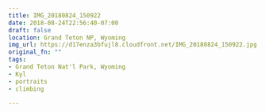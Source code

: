 ```yaml
---
title: IMG_20180824_150922
date: 2018-08-24T22:56:40-07:00
draft: false
location: Grand Teton NP, Wyoming
img_url: https://d17enza3bfujl8.cloudfront.net/IMG_20180824_150922.jpg
original_fn: ""
tags:
- Grand Teton Nat'l Park, Wyoming
- Kyl
- portraits
- climbing

---
```

